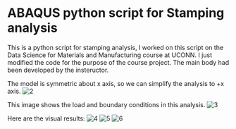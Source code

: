 # ABAQUS python script for Stamping analysis
This is a python script for stamping analysis, I worked on this script on the Data Science for Materials and Manufacturing course at UCONN. I just modified the code for the purpose of the course project. The main body had been developed by the insteructor.

The model is symmetric about x axis, so we can simplify the analysis to +x axis.
![2](https://user-images.githubusercontent.com/109553637/187695864-61c48482-daf3-4c30-a4d9-322dae95e660.JPG)

This image shows the load and boundary conditions in this analysis.
![3](https://user-images.githubusercontent.com/109553637/187696078-2db19b7a-6b22-4157-96d4-922aa52bf4ea.JPG)

Here are the visual results:
![4](https://user-images.githubusercontent.com/109553637/187696268-883ad1c2-80df-4265-b9d8-2d55422f1041.JPG)
![5](https://user-images.githubusercontent.com/109553637/187696359-a3bd8c4b-5e27-467e-979f-36d4f955c07d.JPG)
![6](https://user-images.githubusercontent.com/109553637/187696430-eb489bd1-4936-4bbb-8b28-2026ae11d749.JPG)

